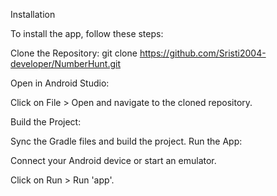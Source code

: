 Installation

To install the app, follow these steps:

Clone the Repository:
git clone https://github.com/Sristi2004-developer/NumberHunt.git

Open in Android Studio:

Click on File > Open and navigate to the cloned repository.

Build the Project:

Sync the Gradle files and build the project.
Run the App:

Connect your Android device or start an emulator.

Click on Run > Run 'app'.
